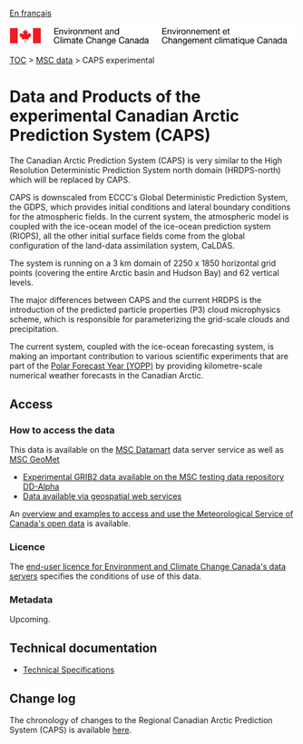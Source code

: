 [En français](readme_caps_fr.md)

![ECCC logo](../../img_eccc-logo.png)

[TOC](../../readme_en.md) > [MSC data](../readme_en.md) > CAPS experimental

# Data and Products of the experimental Canadian Arctic Prediction System (CAPS)

The Canadian Arctic Prediction System (CAPS) is very similar to the High Resolution Deterministic Prediction System north domain (HRDPS-north) which will be replaced by CAPS.

CAPS is downscaled from ECCC's Global Deterministic Prediction System, the GDPS, which provides initial conditions and lateral boundary conditions for the atmospheric fields.  In the current system, the atmospheric model is coupled with the ice-ocean model of the ice-ocean prediction system (RIOPS), all the other initial surface fields come from the global configuration of the land-data assimilation system, CaLDAS.

The system is running on a 3 km domain of 2250 x 1850 horizontal grid points (covering the entire Arctic basin and Hudson Bay) and 62 vertical levels. 

The major differences between CAPS and the current HRDPS is the introduction of the predicted particle properties (P3) cloud microphysics scheme, which is responsible for parameterizing the grid-scale clouds and precipitation.

The current system, coupled with the ice-ocean forecasting system, is making an important contribution to various scientific experiments that are part of the [Polar Forecast Year (YOPP)](https://www.polarprediction.net/) by providing kilometre-scale numerical weather forecasts in the Canadian Arctic.

## Access

### How to access the data

This data is available on the [MSC Datamart](../../msc-datamart/readme_en.md) data server service as well as [MSC GeoMet](../../msc-geomet/readme_en.md)

* [Experimental GRIB2 data available on the MSC testing data repository DD-Alpha](readme_caps-datamart-alpha_en.md) 
* [Data available via geospatial web services](../../msc-geomet/readme_en.md) 

An [overview and examples to access and use the Meteorological Service of Canada's open data](../../usage/readme_en.md) is available.

### Licence

The [end-user licence for Environment and Climate Change Canada's data servers](../../licence/readme_en.md) specifies the conditions of use of this data.

### Metadata

Upcoming.

## Technical documentation

* [Technical Specifications](https://collaboration.cmc.ec.gc.ca/cmc/CMOI/product_guide/docs/tech_specifications/CAPS-100_factsheet.pdf)

## Change log

The chronology of changes to the Regional Canadian Arctic Prediction System (CAPS) is available [here](changelog_caps_en.md).
